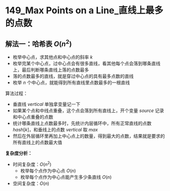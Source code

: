 # 149_Max Points on a Line_直线上最多的点数

## 解法一：哈希表 $O(n^{2})$

- 枚举中心点，求其他点和中心点的斜率 $k$
- 枚举完某个中心点，过中心点会有很多直线，看其他每个点会落到哪条直线上，最后判断哪条直线上落的点数最多
- 落的点数最多的直线，就是穿过中心点的具有最多点数的直线
- 枚举 $n$ 个中心点，就能得到所有直线里点数最多的一根直线

算法过程：
- 垂直线 $vertical$ 单独拿变量记一下
- 如果某个点和中线点重叠，这个点会落到所有直线上，开个变量 $source$ 记录和中心点重叠的点数
- 统计哪条直线上点数最多时，先统计内层循环中，所有正常直线的点数 $hash[k]$，和垂线上的点数 $vertical$ 取 $max$
- 然后在外层循环里再加上中心点上的数量，得到最大的点数，结果就是要求的所有直线上的点数最大值

**复杂度分析：**
- 时间复杂度：$O(n^{2})$
  - 枚举每个点作为中心点 $O(n)$
  - 枚举每个点作为中心点能产生多少条直线 $O(n)$
- 空间复杂度：$O(n)$

